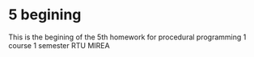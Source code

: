 # 5 begining
This is the begining of the 5th homework for procedural programming 1 course 1 semester RTU MIREA
